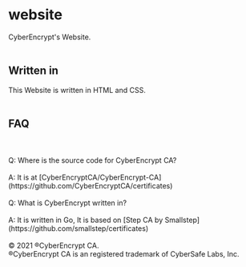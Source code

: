 # website
CyberEncrypt's Website.
<br>
<br>
## Written in
This Website is written in HTML and CSS.
<br>
<br>
## FAQ
<br>
<br>
Q: Where is the source code for CyberEncrypt CA?
<br>
<br>
A: It is at [CyberEncryptCA/CyberEncrypt-CA](https://github.com/CyberEncryptCA/certificates)
<br>
<br>
Q: What is CyberEncrypt written in?
<br>
<br>
A: It is written in Go, It is based on [Step CA by Smallstep](https://github.com/smallstep/certificates)
<br>
<br>
© 2021 ®CyberEncrypt CA.
<br>
®CyberEncrypt CA is an registered trademark of CyberSafe Labs, Inc.
